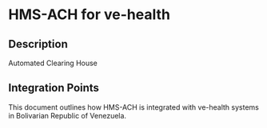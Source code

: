 # HMS-ACH for ve-health

## Description

Automated Clearing House

## Integration Points

This document outlines how HMS-ACH is integrated with ve-health systems in Bolivarian Republic of Venezuela.
